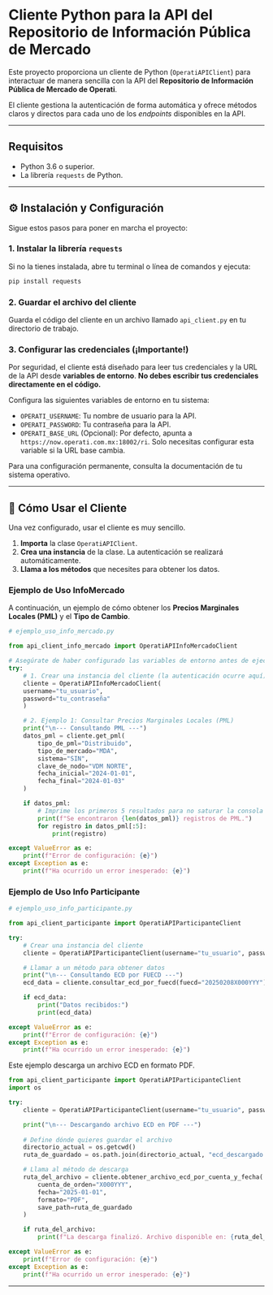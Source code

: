 # Cliente Python para la API del Repositorio de Información Pública de Mercado

Este proyecto proporciona un cliente de Python (`OperatiAPIClient`) para interactuar de manera sencilla con la API del **Repositorio de Información Pública de Mercado de Operati**.

El cliente gestiona la autenticación de forma automática y ofrece métodos claros y directos para cada uno de los *endpoints* disponibles en la API.

---

## Requisitos

- Python 3.6 o superior.
- La librería `requests` de Python.

---

## ⚙️ Instalación y Configuración

Sigue estos pasos para poner en marcha el proyecto:

### 1. Instalar la librería `requests`

Si no la tienes instalada, abre tu terminal o línea de comandos y ejecuta:

```bash
pip install requests
```

### 2. Guardar el archivo del cliente

Guarda el código del cliente en un archivo llamado `api_client.py` en tu directorio de trabajo.

### 3. Configurar las credenciales (¡Importante!)

Por seguridad, el cliente está diseñado para leer tus credenciales y la URL de la API desde **variables de entorno**. **No debes escribir tus credenciales directamente en el código.**

Configura las siguientes variables de entorno en tu sistema:

- `OPERATI_USERNAME`: Tu nombre de usuario para la API.
- `OPERATI_PASSWORD`: Tu contraseña para la API.
- `OPERATI_BASE_URL` (Opcional): Por defecto, apunta a `https://now.operati.com.mx:18002/ri`. Solo necesitas configurar esta variable si la URL base cambia.

Para una configuración permanente, consulta la documentación de tu sistema operativo.

---

## 🚀 Cómo Usar el Cliente

Una vez configurado, usar el cliente es muy sencillo.

1.  **Importa** la clase `OperatiAPIClient`.
2.  **Crea una instancia** de la clase. La autenticación se realizará automáticamente.
3.  **Llama a los métodos** que necesites para obtener los datos.

### Ejemplo de Uso InfoMercado

A continuación, un ejemplo de cómo obtener los **Precios Marginales Locales (PML)** y el **Tipo de Cambio**.

```python
# ejemplo_uso_info_mercado.py

from api_client_info_mercado import OperatiAPIInfoMercadoClient

# Asegúrate de haber configurado las variables de entorno antes de ejecutar
try:
    # 1. Crear una instancia del cliente (la autenticación ocurre aquí)
    cliente = OperatiAPIInfoMercadoClient(
    username="tu_usuario", 
    password="tu_contraseña"
    )

    # 2. Ejemplo 1: Consultar Precios Marginales Locales (PML)
    print("\n--- Consultando PML ---")
    datos_pml = cliente.get_pml(
        tipo_de_pml="Distribuido",
        tipo_de_mercado="MDA",
        sistema="SIN",
        clave_de_nodo="VDM NORTE",
        fecha_inicial="2024-01-01",
        fecha_final="2024-01-03"
    )

    if datos_pml:
        # Imprime los primeros 5 resultados para no saturar la consola
        print(f"Se encontraron {len(datos_pml)} registros de PML.")
        for registro in datos_pml[:5]:
            print(registro)

except ValueError as e:
    print(f"Error de configuración: {e}")
except Exception as e:
    print(f"Ha ocurrido un error inesperado: {e}")


```

### Ejemplo de Uso Info Participante

```python
# ejemplo_uso_info_participante.py

from api_client_participante import OperatiAPIParticipanteClient

try:
    # Crear una instancia del cliente
    cliente = OperatiAPIParticipanteClient(username="tu_usuario", password="tu_contraseña")

    # Llamar a un método para obtener datos
    print("\n--- Consultando ECD por FUECD ---")
    ecd_data = cliente.consultar_ecd_por_fuecd(fuecd="20250208X000YYY")

    if ecd_data:
        print("Datos recibidos:")
        print(ecd_data)

except ValueError as e:
    print(f"Error de configuración: {e}")
except Exception as e:
    print(f"Ha ocurrido un error inesperado: {e}")
```


Este ejemplo descarga un archivo ECD en formato PDF.

```python
from api_client_participante import OperatiAPIParticipanteClient
import os

try:
    cliente = OperatiAPIParticipanteClient(username="tu_usuario", password="tu_contraseña")

    print("\n--- Descargando archivo ECD en PDF ---")
    
    # Define dónde quieres guardar el archivo
    directorio_actual = os.getcwd()
    ruta_de_guardado = os.path.join(directorio_actual, "ecd_descargado.pdf")

    # Llama al método de descarga
    ruta_del_archivo = cliente.obtener_archivo_ecd_por_cuenta_y_fecha(
        cuenta_de_orden="X000YYY",
        fecha="2025-01-01",
        formato="PDF",
        save_path=ruta_de_guardado
    )

    if ruta_del_archivo:
        print(f"La descarga finalizó. Archivo disponible en: {ruta_del_archivo}")

except ValueError as e:
    print(f"Error de configuración: {e}")
except Exception as e:
    print(f"Ha ocurrido un error inesperado: {e}")
```

---